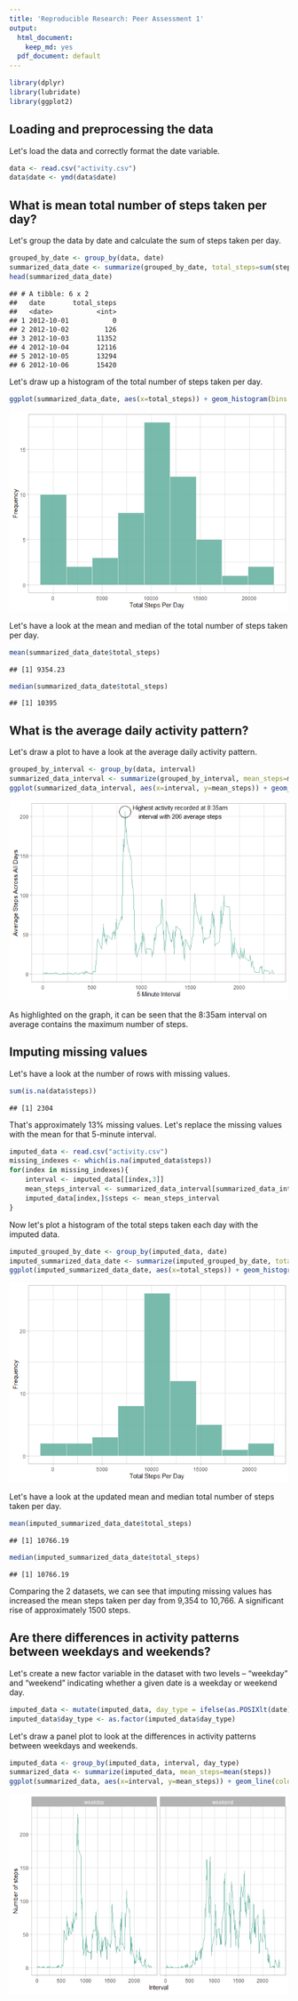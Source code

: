 ```yaml
---
title: 'Reproducible Research: Peer Assessment 1'
output:
  html_document:
    keep_md: yes
  pdf_document: default
---
```



```r
library(dplyr)
library(lubridate)
library(ggplot2)
```


## Loading and preprocessing the data
Let's load the data and correctly format the date variable.

```r
data <- read.csv("activity.csv")
data$date <- ymd(data$date)
```




## What is mean total number of steps taken per day?
Let's group the data by date and calculate the sum of steps taken per day.

```r
grouped_by_date <- group_by(data, date)
summarized_data_date <- summarize(grouped_by_date, total_steps=sum(steps, na.rm = TRUE))
head(summarized_data_date)
```

```
## # A tibble: 6 x 2
##   date       total_steps
##   <date>           <int>
## 1 2012-10-01           0
## 2 2012-10-02         126
## 3 2012-10-03       11352
## 4 2012-10-04       12116
## 5 2012-10-05       13294
## 6 2012-10-06       15420
```

Let's draw up a histogram of the total number of steps taken per day.

```r
ggplot(summarized_data_date, aes(x=total_steps)) + geom_histogram(bins = 9, fill="#69b3a2", color="#e9ecef", alpha=0.9) + xlab("Total Steps Per Day") + ylab("Frequency") + theme_light()
```

![](PA1_template_files/figure-html/unnamed-chunk-4-1.png)<!-- -->

Let's have a look at the mean and median of the total number of steps taken per day.

```r
mean(summarized_data_date$total_steps)
```

```
## [1] 9354.23
```

```r
median(summarized_data_date$total_steps)
```

```
## [1] 10395
```



## What is the average daily activity pattern?
Let's draw a plot to have a look at the average daily activity pattern.

```r
grouped_by_interval <- group_by(data, interval)
summarized_data_interval <- summarize(grouped_by_interval, mean_steps=mean(steps, na.rm = TRUE))
ggplot(summarized_data_interval, aes(x=interval, y=mean_steps)) + geom_line(color="#69b3a2") + xlab("5 Minute Interval") + ylab("Average Steps Across All Days") + annotate(geom="point", x=835, y=206, size=10, shape=21, fill="transparent") + annotate(geom="text", x=1400, y=206, label="Highest activity recorded at 8:35am\ninterval with 206 average steps") + theme_light()
```

![](PA1_template_files/figure-html/unnamed-chunk-6-1.png)<!-- -->

As highlighted on the graph, it can be seen that the 8:35am interval on average contains the maximum number of steps.


## Imputing missing values
Let's have a look at the number of rows with missing values.

```r
sum(is.na(data$steps))
```

```
## [1] 2304
```

That's approximately 13% missing values.
Let's replace the missing values with the mean for that 5-minute interval.


```r
imputed_data <- read.csv("activity.csv")
missing_indexes <- which(is.na(imputed_data$steps))
for(index in missing_indexes){
    interval <- imputed_data[[index,3]]
    mean_steps_interval <- summarized_data_interval[summarized_data_interval$interval==interval,2][[1]]
    imputed_data[index,]$steps <- mean_steps_interval
}
```

Now let's plot a histogram of the total steps taken each day with the imputed data.


```r
imputed_grouped_by_date <- group_by(imputed_data, date)
imputed_summarized_data_date <- summarize(imputed_grouped_by_date, total_steps=sum(steps))
ggplot(imputed_summarized_data_date, aes(x=total_steps)) + geom_histogram(bins = 9, fill="#69b3a2", color="#e9ecef", alpha=0.9) + xlab("Total Steps Per Day") + ylab("Frequency") + theme_light()
```

![](PA1_template_files/figure-html/unnamed-chunk-9-1.png)<!-- -->

Let's have a look at the updated mean and median total number of steps taken per day.


```r
mean(imputed_summarized_data_date$total_steps)
```

```
## [1] 10766.19
```

```r
median(imputed_summarized_data_date$total_steps)
```

```
## [1] 10766.19
```

Comparing the 2 datasets, we can see that imputing missing values has increased the mean steps taken per day from 9,354 to 10,766. A significant rise of approximately 1500 steps.

## Are there differences in activity patterns between weekdays and weekends?

Let's create a new factor variable in the dataset with two levels – “weekday” and “weekend” indicating whether a given date is a weekday or weekend day.


```r
imputed_data <- mutate(imputed_data, day_type = ifelse(as.POSIXlt(date)$wday %in% c(0,6), "weekend", "weekday"))
imputed_data$day_type <- as.factor(imputed_data$day_type)
```

Let's draw a panel plot to look at the differences in activity patterns between weekdays and weekends.


```r
imputed_data <- group_by(imputed_data, interval, day_type)
summarized_data <- summarize(imputed_data, mean_steps=mean(steps))
ggplot(summarized_data, aes(x=interval, y=mean_steps)) + geom_line(color="#69b3a2") + facet_wrap(~ day_type) + xlab("Interval") + ylab("Number of steps") + theme_light()
```

![](PA1_template_files/figure-html/unnamed-chunk-12-1.png)<!-- -->

